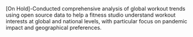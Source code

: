 [On Hold]-Conducted comprehensive analysis of global workout trends using open source data to help a fitness studio understand workout interests at global and national levels, with particular focus on pandemic impact and geographical preferences.
